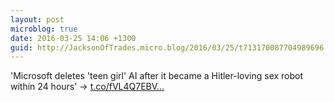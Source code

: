 ```yaml
---
layout: post
microblog: true
date: 2016-03-25 14:06 +1300
guid: http://JacksonOfTrades.micro.blog/2016/03/25/t713170087704989696.html
---
```

'Microsoft deletes 'teen girl' AI after it became a Hitler-loving sex robot within 24 hours' → [t.co/fVL4Q7EBV...](https://t.co/fVL4Q7EBVv)
